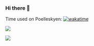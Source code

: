 ### Hi there 👋

Time used on Poelleskyen: <a href="https://wakatime.com/badge/user/1b1008da-b222-4921-80cc-f0f769f207a9/project/6251ffde-b3cb-4f4b-acd8-855cc11be4bc"><img src="https://wakatime.com/badge/user/1b1008da-b222-4921-80cc-f0f769f207a9/project/6251ffde-b3cb-4f4b-acd8-855cc11be4bc.svg" alt="wakatime"></a>

<a href="https://wakatime.com"><img src="https://wakatime.com/share/@1b1008da-b222-4921-80cc-f0f769f207a9/cd998316-4287-4dab-9800-8ceb84ee923e.png" /></a>

![](https://komarev.com/ghpvc/?FHallengreen&color=green)


<!--
**FHallengreen/FHallengreen** is a ✨ _special_ ✨ repository because its `README.md` (this file) appears on your GitHub profile.

Here are some ideas to get you started:

- 🔭 I’m currently working on ...
- 🌱 I’m currently learning ...
- 👯 I’m looking to collaborate on ...
- 🤔 I’m looking for help with ...
- 💬 Ask me about ...
- 📫 How to reach me: ...
- 😄 Pronouns: ...
- ⚡ Fun fact: ...
-->
